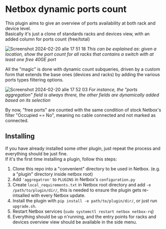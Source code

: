 # Netbox dynamic ports count

This plugin aims to give an overview of ports availability at both rack and device level.  
Basically it's just a clone of standards racks and devices view, with an added column for ports count (free/total)  

![Screenshot 2024-02-20 alle 17 51 18](https://github.com/coloHsq/aggregatron/assets/46020242/6e86c786-f4e1-4fa8-a8a5-496894d2750d)
*This can be explained as: given a location, show the port count for all racks that contains a switch with at least one free 40GE port*

All the "magic" is done with dynamic count subqueries, driven by a custom form that extends the base ones (devices and racks) by adding the various ports types filtering options.

![Screenshot 2024-02-20 alle 17 52 03](https://github.com/coloHsq/aggregatron/assets/46020242/70c95afa-f63c-47bc-8eba-18f41b1fe266)
*For instance, the "ports aggregation" field is always threre, the other fields are dynamically added based on its selection*

By now, "free ports" are counted with the same condition of stock Netbox's filter "Occupied == No", meaning no cable connected and not marked as connected.


## Installing
If you have already installed some other plugin, just repeat the process and everything should be just fine.  
If it's the first time installing a plugin, follow this steps:  
1. Clone this repo into a "convenient" directory to be used in Netbox. (e.g. a "plugin" directory inside netbox root)
2. Add `'aggregatron'` to `PLUGINS` in Netbox's `configuration.py`
3. Create `local_requirements.txt` in Netbox root directory and add `-e /path/to/plugin/dir/`, this is needed to ensure the plugin gets re-intsalled with every Netbox update.
4. Install the plugin with `pip install -e path/to/plugin/dir/`, or just run `upgrade.sh`.
5. Restart Netbox services (`sudo systemctl restart netbox netbox-rq`)
6. Everything should be up n'running, and the entry points for racks and devices overview view should be available in the side menu.
